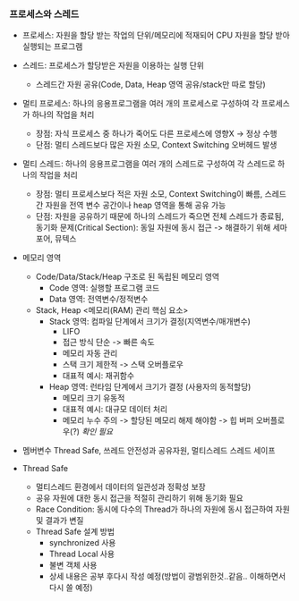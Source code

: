 ### 프로세스와 스레드
- 프로세스: 자원을 할당 받는 작업의 단위/메모리에 적재되어 CPU 자원을 할당 받아 실행되는 프로그램
- 스레드: 프로세스가 할당받은 자원을 이용하는 실행 단위
  - 스레드간 자원 공유(Code, Data, Heap 영역 공유/stack만 따로 할당)
- 멀티 프로세스: 하나의 응용프로그램을 여러 개의 프로세스로 구성하여 각 프로세스가 하나의 작업을 처리
  - 장점: 자식 프로세스 중 하나가 죽어도 다른 프로세스에 영향X -> 정상 수행
  - 단점: 멀티 스레드보다 많은 자원 소모, Context Switching 오버헤드 발생
- 멀티 스레드: 하나의 응용프로그램을 여러 개의 스레드로 구성하여 각 스레드로 하나의 작업을 처리
  - 장점: 멀티 프로세스보다 적은 자원 소모, Context Switching이 빠름, 스레드 간 자원을 전역 변수 공간이나 heap 영역을 통해 공유 가능
  - 단점: 자원을 공유하기 때문에 하나의 스레드가 죽으면 전체 스레드가 종료됨, 동기화 문제(Critical Section): 동일 자원에 동시 접근 -> 해결하기 위해 세마포어, 뮤텍스
- 메모리 영역
  - Code/Data/Stack/Heap 구조로 된 독립된 메모리 영역
    - Code 영역: 실행할 프로그램 코드
    - Data 영역: 전역변수/정적변수
  - Stack, Heap <메모리(RAM) 관리 핵심 요소>
    - Stack 영역: 컴파일 단계에서 크기가 결정(지역변수/매개변수)
      - LIFO
      - 접근 방식 단순 -> 빠른 속도
      - 메모리 자동 관리
      - 스택 크기 제한적 -> 스택 오버플로우
      - 대표적 예시: 재귀함수
    - Heap 영역: 런타임 단계에서 크기가 결정 (사용자의 동적할당)
      - 메모리 크기 유동적
      - 대표적 예시: 대규모 데이터 처리
      - 메모리 누수 주의 -> 할당된 메모리 해제 해야함 -> 힙 버퍼 오버플로우(?) *확인 필요*
      

- 멤버변수 Thread Safe, 쓰레드 안전성과 공유자원, 멀티스레드 스레드 세이프
- Thread Safe
  - 멀티스레드 환경에서 데이터의 일관성과 정확성 보장
  - 공유 자원에 대한 동시 접근을 적절히 관리하기 위해 동기화 필요
  - Race Condition: 동시에 다수의 Thread가 하나의 자원에 동시 접근하여 자원 및 결과가 변질
  - Thread Safe 설계 방법
    - synchronized 사용
    - Thread Local 사용
    - 불변 객체 사용
    - 상세 내용은 공부 후다시 작성 예정(방법이 광범위한것..같음.. 이해하면서 다시 쓸 예정)
